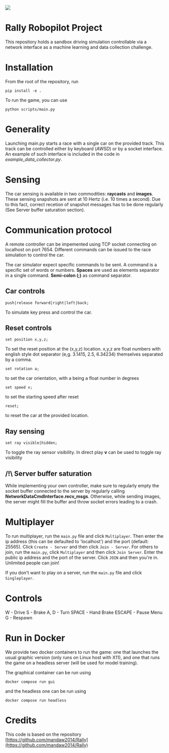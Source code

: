 ![](https://gitlab.hevs.ch/uploads/-/system/project/avatar/1282/rallyrobopilot.jpg)

# Rally Robopilot Project

This repository holds a sandbox driving simulation controllable via a network interface as a machine learning and data collection challenge.  

# Installation
From the root of the repository, run
```
pip install -e .
```

To run the game, you can use
```
python scripts/main.py
```

# Generality
Launching main.py starts a race with a single car on the provided track. 
This track can be controlled either by keyboard (*AWSD*) or by a socket interface. 
An example of such interface is included in the code in *example_data_collector.py*.

# Sensing
The car sensing is available in two commodities: **raycasts** and **images**. These sensing snapshots are sent at 10 Hertz (i.e. 10 times a second). Due to this fact, correct recetion of snapshot messages has to be done regularly (See Server buffer saturation section).

# Communication protocol

A remote controller can be impemented using TCP socket connecting on localhost on port 7654. 
Different commands can be issued to the race simulation to control the car.

The car simulator expect specific commands to be sent. A command is a specific set of words or numbers. 
**Spaces** are used as elements separator in a single command. **Semi-colon (;)** as command separator.

##  Car controls
```
push|release forward|right|left|back;
```
To simulate key press and control the car.

## Reset controls
```
set position x,y,z;
```
To set the reset position at the (x,y,z) location. x,y,z are float numbers with english style dot separator (e,g. 3.1415, 2.5, 6.34234) themselves separated by a comma.
```
set rotation a;
```
to set the car orientation, with a being a float number in degrees
```
set speed v;
```
to set the starting speed after reset

```
reset;
```
to reset the car at the provided location.

## Ray sensing

```
set ray visible|hidden;
```
To toggle the ray sensor visibility. In direct play **v** can be used to toggle ray visibility

##  /!\ Server buffer saturation
While implementing your own controller, make sure to regularly empty the socket buffer connected to the server by regularly calling **NetworkDataCmdInterface.recv_msgs**. 
Otherwise, while sending images, the server might fill the buffer and throw socket errors leading to a crash. 

# Multiplayer

To run multiplayer, run the `main.py` file and click `Multiplayer`. Then enter the ip address (this can be defaulted to 'localhost') and the port (default: 25565). Click `Create - Server` and then click `Join - Server`.
For others to join, run the `main.py`, click `Multiplayer` and then click `Join Server`. Enter the public ip address and the port of the server. Click `JOIN` and then you're in. Unlimited people can join!

If you don't want to play on a server, run the `main.py` file and click `Singleplayer`.

# Controls

W - Drive
S - Brake
A, D - Turn
SPACE - Hand Brake
ESCAPE - Pause Menu
G - Respawn

# Run in Docker 
We provide two docker containers to run the game: one that launches the usual graphic version (only runs on Linux host with X11), 
and one that runs the game on a headless server (will be used for model training).


The graphical container can be run using


`docker compose run gui`


and the headless one can be run using 


`docker compose run headless`


# Credits
This code is based on the repository [https://github.com/mandaw2014/Rally](https://github.com/mandaw2014/Rally)
